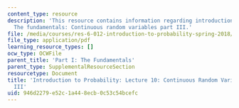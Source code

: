 ```yaml
---
content_type: resource
description: 'This resource contains information regarding introduction to probability:
  The fundamentals: Continuous random variables part III.'
file: /media/courses/res-6-012-introduction-to-probability-spring-2018/946d2279e52c1a448ecb0c53c54bcefc_MITRES_6_012S18_L10AS.pdf
file_type: application/pdf
learning_resource_types: []
ocw_type: OCWFile
parent_title: 'Part I: The Fundamentals'
parent_type: SupplementalResourceSection
resourcetype: Document
title: 'Introduction to Probability: Lecture 10: Continuous Random Variables Part
  III'
uid: 946d2279-e52c-1a44-8ecb-0c53c54bcefc
---
```

